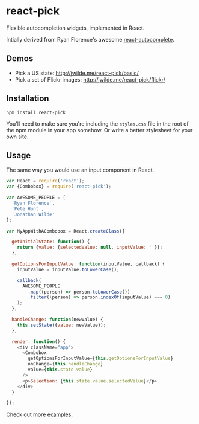 # react-pick

Flexible autocompletion widgets, implemented in React.

Intially derived from Ryan Florence's awesome [react-autocomplete](https://github.com/rackt/react-autocomplete).

## Demos

 - Pick a US state: http://jwilde.me/react-pick/basic/
 - Pick a set of Flickr images: http://jwilde.me/react-pick/flickr/

## Installation

`npm install react-pick`

You'll need to make sure you're including the `styles.css` file in the root of the npm module in your app somehow. Or write a better stylesheet for your own site.

## Usage

The same way you would use an input component in React.

```js
var React = require('react');
var {Combobox} = require('react-pick');

var AWESOME_PEOPLE = [
  'Ryan Florence',
  'Pete Hunt', 
  'Jonathan Wilde'
];

var MyAppWithACombobox = React.createClass({

  getInitialState: function() {
    return {value: {selectedValue: null, inputValue: ''}};
  },

  getOptionsForInputValue: function(inputValue, callback) {
    inputValue = inputValue.toLowerCase();

    callback(
      AWESOME_PEOPLE
        .map((person) => person.toLowerCase())
        .filter((person) => person.indexOf(inputValue) === 0)
    );
  },

  handleChange: function(newValue) {
    this.setState({value: newValue});
  },

  render: function() {
    <div className="app">
      <Combobox
        getOptionsForInputValue={this.getOptionsForInputValue}
        onChange={this.handleChange}
        value={this.state.value}
      />
      <p>Selection: {this.state.value.selectedValue}</p>
    </div>
  }

});
```

Check out more [examples](https://github.com/hellojwilde/react-pick/tree/master/examples).

